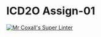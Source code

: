 # ICD2O Assign-01

[![Mr Coxall's Super Linter](https://github.com/ICD2O-Digital-Tech-AtriSarker/Assign-01-HTML-Website/workflows/Mr%20Coxall's%20Super%20Linter/badge.svg)](https://github.com/ICD2O-Digital-Tech-AtriSarker/Assign-01-HTML-Website/actions/)

